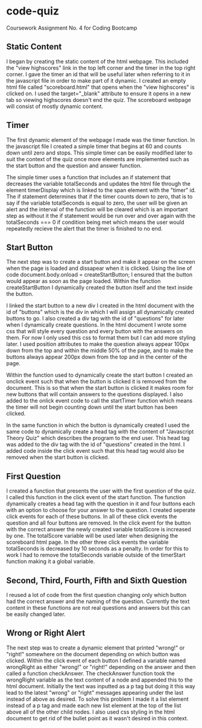 # code-quiz
Coursework Assignment No. 4 for Coding Bootcamp

## Static Content
I began by creating the static content of the html webpage. This included the "view highscores" link in the top left corner and the timer in the top right corner. I gave the timer an id that will be useful later when referring to it in the javascript file in order to make part of it dynamic. I created an empty html file called "scoreboard.html" that opens when the "view highscores" is clicked on. I used the target="_blank" attribute to ensure it opens in a new tab so viewing highscores doesn't end the quiz. The scoreboard webpage will consist of mostly dynamic content.

## Timer
The first dynamic element of the webpage I made was the timer function. In the javascript file I created a simple timer that begins at 60 and counts down until zero and stops. This simple timer can be easily modified later to suit the context of the quiz once more elements are implemented such as the start button and the question and answer function.

The simple timer uses a function that includes an if statement that decreases the variable totalSeconds and updates the html file through the element timerDisplay which is linked to the span element with the "timer" id. The if statement determines that if the timer counts down to zero, that is to say if the variable totalSeconds is equal to zero, the user will be given an alert and the interval of the function will be cleared which is an important step as without it the if statement would be run over and over again with the totalSeconds === 0 if condition being met which means the user would repeatedly recieve the alert that the timer is finished to no end.

## Start Button
The next step was to create a start button and make it appear on the screen when the page is loaded and dissapear when it is clicked. Using the line of code document.body.onload = createStartButton; I ensured that the button would appear as soon as the page loaded. Within the function createStartButton I dynamically created the button itself and the text inside the button. 

I linked the start button to a new div I created in the html document with the id of "buttons" which is the div in which I will assign all dynamically created buttons to go. I also created a div tag with the id of "questions" for later when I dynamically create questions. In the html document I wrote some css that will style every question and every button with the answers on them. For now I only used this css to format them but I can add more styling later. I used position attributes to make the question always appear 100px down from the top and within the middle 50% of the page, and to make the buttons always appear 200px down from the top and in the center of the page.

Within the function used to dynamically create the start button I created an onclick event such that when the button is clicked it is removed from the document. This is so that when the start button is clicked it makes room for new buttons that will contain answers to the questions displayed. I also added to the onlick event code to call the startTimer function which means the timer will not begin counting down until the start button has been clicked.

In the same function in which the button is dynamically created I used the same code to dynamically create a head tag with the content of "Javascript Theory Quiz" which describes the program to the end user. This head tag was added to the div tag with the id of "questions" created in the html. I added code inside the click event such that this head tag would also be removed when the start button is clicked.

## First Question
I created a function that presents the user with the first question of the quiz. I called this function in the click event of the start function. The function dynamically creates a head tag with the question in it and four buttons each with an option to choose for your answer to the question. I created seperate click events for each of these buttons. In all of these click events the question and all four buttons are removed. In the click event for the button with the correct answer the newly created variable totalScore is increased by one. The totalScore variable will be used later when designing the scoreboard html page. In the other three click events the variable totalSeconds is decreased by 10 seconds as a penalty. In order for this to work I had to remove the totalSeconds variable outside of the timerStart function making it a global variable.

## Second, Third, Fourth, Fifth and Sixth Question
I reused a lot of code from the first question changing only which button had the correct answer and the naming of the question. Currently the text content in these functions are not real questions and answers but this can be easily changed later.

## Wrong or Right Alert
The next step was to create a dynamic element that printed "wrong!" or "right!" somewhere on the document depending on which button was clicked. Within the click event of each button I defined a variable named wrongRight as either "wrong!" or "right!" depending on the answer and then called a function checkAnswer. The checkAnswer function took the wrongRight variable as the text content of a node and appended this to the html document. Initially the text was inputted as a p tag but doing it this way lead to the latest "wrong" or "right" messages appearing under the last instead of above as desired. To solve this problem I made it a list element instead of a p tag and made each new list element at the top of the list above all of the other child nodes. I also used css styling in the html document to get rid of the bullet point as it wasn't desired in this context.
